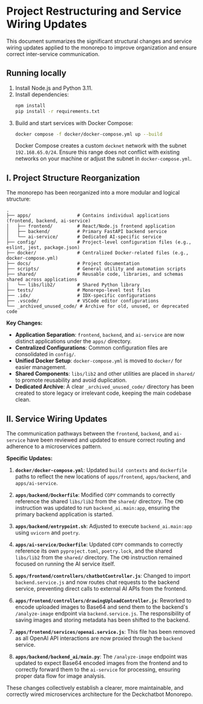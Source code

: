 # Project Restructuring and Service Wiring Updates

This document summarizes the significant structural changes and service wiring updates applied to the monorepo to improve organization and ensure correct inter-service communication.

## Running locally

1. Install Node.js and Python 3.11.
2. Install dependencies:
   ```bash
   npm install
   pip install -r requirements.txt
   ```
3. Build and start services with Docker Compose:
   ```bash
   docker compose -f docker/docker-compose.yml up --build
   ```
   Docker Compose creates a custom `decknet` network with the subnet
   `192.168.65.0/24`. Ensure this range does not conflict with existing
   networks on your machine or adjust the subnet in `docker-compose.yml`.

## I. Project Structure Reorganization

The monorepo has been reorganized into a more modular and logical structure:

```
.
├── apps/                 # Contains individual applications (frontend, backend, ai-service)
│   ├── frontend/         # React/Node.js frontend application
│   ├── backend/          # Primary FastAPI backend service
│   └── ai-service/       # Dedicated AI-specific service
├── config/               # Project-level configuration files (e.g., eslint, jest, package.json)
├── docker/               # Centralized Docker-related files (e.g., docker-compose.yml)
├── docs/                 # Project documentation
├── scripts/              # General utility and automation scripts
├── shared/               # Reusable code, libraries, and schemas shared across applications
│   └── libs/lib2/        # Shared Python library
├── tests/                # Monorepo-level test files
├── .idx/                 # IDX-specific configurations
├── .vscode/              # VSCode editor configurations
└── _archived_unused_code/ # Archive for old, unused, or deprecated code
```

**Key Changes:**

*   **Application Separation**: `frontend`, `backend`, and `ai-service` are now distinct applications under the `apps/` directory.
*   **Centralized Configurations**: Common configuration files are consolidated in `config/`.
*   **Unified Docker Setup**: `docker-compose.yml` is moved to `docker/` for easier management.
*   **Shared Components**: `libs/lib2` and other utilities are placed in `shared/` to promote reusability and avoid duplication.
*   **Dedicated Archive**: A clear `_archived_unused_code/` directory has been created to store legacy or irrelevant code, keeping the main codebase clean.

## II. Service Wiring Updates

The communication pathways between the `frontend`, `backend`, and `ai-service` have been reviewed and updated to ensure correct routing and adherence to a microservices pattern.

**Specific Updates:**

1.  **`docker/docker-compose.yml`**: Updated `build contexts` and `dockerfile` paths to reflect the new locations of `apps/frontend`, `apps/backend`, and `apps/ai-service`.

2.  **`apps/backend/Dockerfile`**: Modified `COPY` commands to correctly reference the shared `libs/lib2` from the `shared/` directory. The `CMD` instruction was updated to run `backend_ai.main:app`, ensuring the primary backend application is started.

3.  **`apps/backend/entrypoint.sh`**: Adjusted to execute `backend_ai.main:app` using `uvicorn` and `poetry`.

4.  **`apps/ai-service/Dockerfile`**: Updated `COPY` commands to correctly reference its own `pyproject.toml`, `poetry.lock`, and the shared `libs/lib2` from the `shared/` directory. The `CMD` instruction remained focused on running the AI service itself.

5.  **`apps/frontend/controllers/chatbotController.js`**: Changed to import `backend.service.js` and now routes chat requests to the backend service, preventing direct calls to external AI APIs from the frontend.

6.  **`apps/frontend/controllers/drawingUploadController.js`**: Reworked to encode uploaded images to Base64 and send them to the backend's `/analyze-image` endpoint via `backend.service.js`. The responsibility of saving images and storing metadata has been shifted to the backend.

7.  **`apps/frontend/services/openai.service.js`**: This file has been removed as all OpenAI API interactions are now proxied through the `backend` service.

8.  **`apps/backend/backend_ai/main.py`**: The `/analyze-image` endpoint was updated to expect Base64 encoded images from the frontend and to correctly forward them to the `ai-service` for processing, ensuring proper data flow for image analysis.

These changes collectively establish a clearer, more maintainable, and correctly wired microservices architecture for the Deckchatbot Monorepo.
